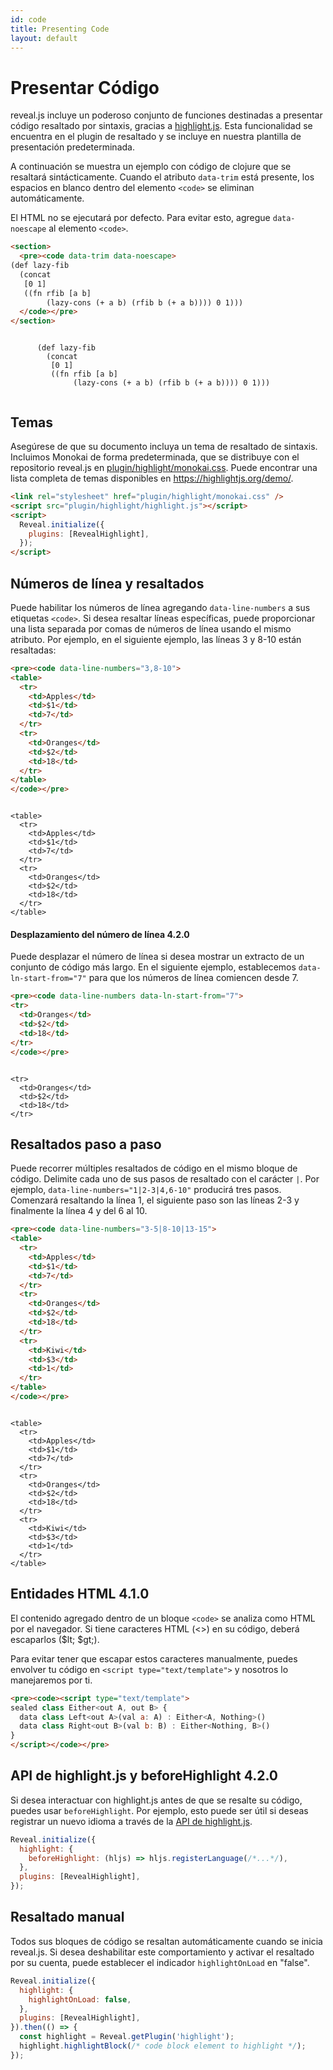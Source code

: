```yaml
---
id: code
title: Presenting Code
layout: default
---
```


# Presentar Código

reveal.js incluye un poderoso conjunto de funciones destinadas a presentar código resaltado por sintaxis, gracias a [highlight.js](https://highlightjs.org/). Esta funcionalidad se encuentra en el plugin de resaltado y se incluye en nuestra plantilla de presentación predeterminada.

A continuación se muestra un ejemplo con código de clojure que se resaltará sintácticamente. Cuando el atributo `data-trim` está presente, los espacios en blanco dentro del elemento `<code>` se eliminan automáticamente.

El HTML no se ejecutará por defecto. Para evitar esto, agregue `data-noescape` al elemento `<code>`.

```html
<section>
  <pre><code data-trim data-noescape>
(def lazy-fib
  (concat
   [0 1]
   ((fn rfib [a b]
        (lazy-cons (+ a b) (rfib b (+ a b)))) 0 1)))
  </code></pre>
</section>
```

<div class="reveal reveal-example">
  <div class="slides">
    <section>
      <pre><code data-trim data-noescape>
      (def lazy-fib
        (concat
         [0 1]
         ((fn rfib [a b]
              (lazy-cons (+ a b) (rfib b (+ a b)))) 0 1)))
      </code></pre>
    </section>
  </div>
</div>

## Temas
Asegúrese de que su documento incluya un tema de resaltado de sintaxis. Incluimos Monokai de forma predeterminada, que se distribuye con el repositorio reveal.js en [plugin/highlight/monokai.css](https://github.com/hakimel/reveal.js/tree/master/plugin/highlight/monokai.css). Puede encontrar una lista completa de temas disponibles en <https://highlightjs.org/demo/>.
```html
<link rel="stylesheet" href="plugin/highlight/monokai.css" />
<script src="plugin/highlight/highlight.js"></script>
<script>
  Reveal.initialize({
    plugins: [RevealHighlight],
  });
</script>
```

## Números de línea y resaltados

Puede habilitar los números de línea agregando `data-line-numbers` a sus etiquetas `<code>`. Si desea resaltar líneas específicas, puede proporcionar una lista separada por comas de números de línea usando el mismo atributo. Por ejemplo, en el siguiente ejemplo, las líneas 3 y 8-10 están resaltadas:

```html
<pre><code data-line-numbers="3,8-10">
<table>
  <tr>
    <td>Apples</td>
    <td>$1</td>
    <td>7</td>
  </tr>
  <tr>
    <td>Oranges</td>
    <td>$2</td>
    <td>18</td>
  </tr>
</table>
</code></pre>
```

<div class="reveal reveal-example">
  <div class="slides">
    <section>
<pre><code data-line-numbers="3,8-10" data-trim data-noescape>
&lt;table&gt;
  &lt;tr&gt;
    &lt;td>Apples&lt;/td&gt;
    &lt;td>$1&lt;/td&gt;
    &lt;td>7&lt;/td&gt;
  &lt;/tr&gt;
  &lt;tr&gt;
    &lt;td>Oranges&lt;/td&gt;
    &lt;td>$2&lt;/td&gt;
    &lt;td>18&lt;/td&gt;
  &lt;/tr&gt;
&lt;/table&gt;
</code></pre>
    </section>
  </div>
</div>

#### Desplazamiento del número de línea <span class="r-version-badge new">4.2.0</span>

Puede desplazar el número de línea si desea mostrar un extracto de un conjunto de código más largo. En el siguiente ejemplo, establecemos `data-ln-start-from="7"` para que los números de línea comiencen desde 7.

```html
<pre><code data-line-numbers data-ln-start-from="7">
<tr>
  <td>Oranges</td>
  <td>$2</td>
  <td>18</td>
</tr>
</code></pre>
```

<div class="reveal reveal-example">
  <div class="slides">
    <section>
<pre><code data-line-numbers data-ln-start-from="7" data-trim data-noescape>
&lt;tr&gt;
  &lt;td>Oranges&lt;/td&gt;
  &lt;td>$2&lt;/td&gt;
  &lt;td>18&lt;/td&gt;
&lt;/tr&gt;
</code></pre>
    </section>
  </div>
</div>

## Resaltados paso a paso

Puede recorrer múltiples resaltados de código en el mismo bloque de código. Delimite cada uno de sus pasos de resaltado con el carácter `|`. Por ejemplo, `data-line-numbers="1|2-3|4,6-10"` producirá tres pasos. Comenzará resaltando la línea 1, el siguiente paso son las líneas 2-3 y finalmente la línea 4 y del 6 al 10.

```html
<pre><code data-line-numbers="3-5|8-10|13-15">
<table>
  <tr>
    <td>Apples</td>
    <td>$1</td>
    <td>7</td>
  </tr>
  <tr>
    <td>Oranges</td>
    <td>$2</td>
    <td>18</td>
  </tr>
  <tr>
    <td>Kiwi</td>
    <td>$3</td>
    <td>1</td>
  </tr>
</table>
</code></pre>
```

<div class="reveal reveal-example">
  <div class="slides">
    <section>
<pre><code data-line-numbers="3-5|8-10|13-15" data-trim data-noescape>
&lt;table&gt;
  &lt;tr&gt;
    &lt;td>Apples&lt;/td&gt;
    &lt;td>$1&lt;/td&gt;
    &lt;td>7&lt;/td&gt;
  &lt;/tr&gt;
  &lt;tr&gt;
    &lt;td>Oranges&lt;/td&gt;
    &lt;td>$2&lt;/td&gt;
    &lt;td>18&lt;/td&gt;
  &lt;/tr&gt;
  &lt;tr&gt;
    &lt;td>Kiwi&lt;/td&gt;
    &lt;td>$3&lt;/td&gt;
    &lt;td>1&lt;/td&gt;
  &lt;/tr&gt;
&lt;/table&gt;
</code></pre>
    </section>
  </div>
</div>

## Entidades HTML <span class="r-version-badge new">4.1.0</span>

El contenido agregado dentro de un bloque `<code>` se analiza como HTML por el navegador. Si tiene caracteres HTML (<>) en su código, deberá escaparlos ($lt; $gt;).

Para evitar tener que escapar estos caracteres manualmente, puedes envolver tu código en `<script type="text/template">` y nosotros lo manejaremos por ti.

```html
<pre><code><script type="text/template">
sealed class Either<out A, out B> {
  data class Left<out A>(val a: A) : Either<A, Nothing>()
  data class Right<out B>(val b: B) : Either<Nothing, B>()
}
</script></code></pre>
```

## API de highlight.js y beforeHighlight <span class="r-version-badge new">4.2.0</span>

Si desea interactuar con highlight.js antes de que se resalte su código, puedes usar `beforeHighlight`. Por ejemplo, esto puede ser útil si deseas registrar un nuevo idioma a través de la [API de highlight.js](https://highlightjs.readthedocs.io/en/latest/api.html).

```js
Reveal.initialize({
  highlight: {
    beforeHighlight: (hljs) => hljs.registerLanguage(/*...*/),
  },
  plugins: [RevealHighlight],
});
```

## Resaltado manual

Todos sus bloques de código se resaltan automáticamente cuando se inicia reveal.js. Si desea deshabilitar este comportamiento y activar el resaltado por su cuenta, puede establecer el indicador `highlightOnLoad` en "false".

```js
Reveal.initialize({
  highlight: {
    highlightOnLoad: false,
  },
  plugins: [RevealHighlight],
}).then(() => {
  const highlight = Reveal.getPlugin('highlight');
  highlight.highlightBlock(/* code block element to highlight */);
});
```
